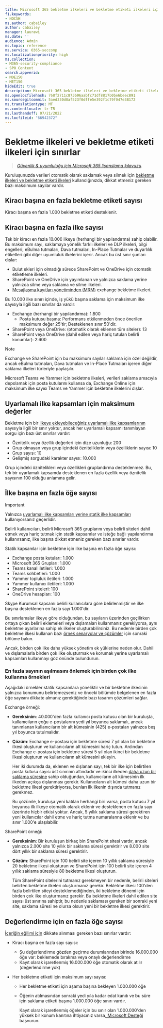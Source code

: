 ```yaml
---
title: Microsoft 365 bekletme ilkeleri ve bekletme etiketi ilkeleri için sınırlar
f1.keywords:
- NOCSH
ms.author: cabailey
author: cabailey
manager: laurawi
ms.date: ''
audience: Admin
ms.topic: reference
ms.service: O365-seccomp
ms.localizationpriority: high
ms.collection:
- M365-security-compliance
- SPO_Content
search.appverid:
- MOE150
- MET150
hideEdit: true
description: Microsoft 365 bekletme ilkeleri ve bekletme etiketi ilkeleri için ilke başına en fazla ilke ve öğe sayısını anlama
ms.openlocfilehash: 768f2711c873696aabfc71df8817b0be6beec891
ms.sourcegitcommit: 5aed330d8af523f0dffe5e392f1c79f047e38172
ms.translationtype: MT
ms.contentlocale: tr-TR
ms.lasthandoff: 07/21/2022
ms.locfileid: "66942372"
---
```

# <a name="limits-for-retention-policies-and-retention-label-policies"></a>Bekletme ilkeleri ve bekletme etiketi ilkeleri için sınırlar

>*[Güvenlik & uyumluluğu için Microsoft 365 lisanslama kılavuzu](/office365/servicedescriptions/microsoft-365-service-descriptions/microsoft-365-tenantlevel-services-licensing-guidance/microsoft-365-security-compliance-licensing-guidance).*

Kuruluşunuzda verileri otomatik olarak saklamak veya silmek için [bekletme ilkeleri ve bekletme etiketi ilkeleri](retention.md#retention-policies-and-retention-labels) kullandığınızda, dikkat etmeniz gereken bazı maksimum sayılar vardır.

## <a name="maximum-number-of-retention-labels-per-tenant"></a>Kiracı başına en fazla bekletme etiketi sayısı

Kiracı başına en fazla 1.000 bekletme etiketi desteklenir.

## <a name="maximum-number-of-policies-per-tenant"></a>Kiracı başına en fazla ilke sayısı

Tek bir kiracı en fazla 10.000 ilkeye (herhangi bir yapılandırma) sahip olabilir. Bu maksimum sayı, saklamaya yönelik farklı ilkeleri ve DLP ilkeleri, bilgi engelleri, eBulma tutmaları, Dava tutmaları, In-Place Tutmalar ve duyarlılık etiketleri gibi diğer uyumluluk ilkelerini içerir. Ancak bu üst sınır şunları dışlar:

- Bulut ekleri için olmadığı sürece SharePoint ve OneDrive için otomatik etiketleme ilkeleri.
- SharePoint ve OneDrive için yayımlanan ve yalnızca saklama yerine yalnızca silme veya saklama ve silme ilkeleri.
- [Mesajlaşma kayıtları yönetiminden (MRM)](/exchange/security-and-compliance/messaging-records-management/messaging-records-management) exchange bekletme ilkeleri.

Bu 10.000 ilke sınırı içinde, iş yükü başına saklama için maksimum ilke sayısıyla ilgili bazı sınırlar da vardır:

- Exchange (herhangi bir yapılandırma): 1.800
  - Posta kutusu başına: Performans etkilenmeden önce önerilen maksimum değer 25'tir; Desteklenen sınır 50'dir.
- SharePoint veya OneDrive: (otomatik olarak eklenen tüm siteler): 13
- SharePoint veya OneDrive (dahil edilen veya hariç tutulan belirli konumlar): 2.600

> [!NOTE]
> Exchange ve SharePoint için bu maksimum sayılar saklama için özel değildir, ancak eBulma tutmaları, Dava tutmaları ve In-Place Tutmaları içeren diğer saklama ilkeleri türleriyle paylaşılır.

Microsoft Teams ve Yammer için bekletme ilkeleri, verileri saklama amacıyla depolamak için posta kutularını kullansa da, Exchange Online için maksimum ilke sayısı Teams ve Yammer için bekletme ilkelerini dışlar.

## <a name="maximums-for-adaptive-policy-scopes"></a>Uyarlamalı ilke kapsamları için maksimum değerler

Bekletme için bir [ilkeye ekleyebileceğiniz uyarlamalı ilke kapsamlarının](retention.md#adaptive-or-static-policy-scopes-for-retention) sayısıyla ilgili bir sınır yoktur, ancak her uyarlamalı kapsamı tanımlayan sorgu için bazı üst sınırlar vardır:

- Öznitelik veya özellik değerleri için dize uzunluğu: 200
- Grup olmayan veya grup içindeki özniteliklerin veya özelliklerin sayısı: 10
- Grup sayısı: 10
- Gelişmiş sorgudaki karakter sayısı: 10.000

Grup içindeki öznitelikleri veya özellikleri gruplandırma desteklenmez. Bu, tek bir uyarlamalı kapsamda desteklenen en fazla özellik veya öznitelik sayısının 100 olduğu anlamına gelir.

## <a name="maximum-number-of-items-per-policy"></a>İlke başına en fazla öğe sayısı

> [!IMPORTANT]
> Yalnızca [uyarlamalı ilke kapsamları yerine statik ilke kapsamları](retention.md#adaptive-or-static-policy-scopes-for-retention) kullanıyorsanız geçerlidir.

Belirli kullanıcıları, belirli Microsoft 365 gruplarını veya belirli siteleri dahil etmek veya hariç tutmak için statik kapsamlar ve isteğe bağlı yapılandırma kullanırsanız, ilke başına dikkat etmeniz gereken bazı sınırlar vardır.

Statik kapsamlar için bekletme için ilke başına en fazla öğe sayısı:

- Exchange posta kutuları: 1.000
- Microsoft 365 Grupları: 1.000
- Teams kanal iletileri: 1.000
- Teams sohbetleri: 1.000
- Yammer topluluk iletileri: 1.000
- Yammer kullanıcı iletileri: 1.000
- SharePoint siteleri: 100
- OneDrive hesapları: 100

Skype Kurumsal kapsamı belirli kullanıcılara göre belirlenmiştir ve ilke başına desteklenen en fazla sayı 1.000'dir.

Bu sınırlamalar ilkeye göre olduğundan, bu sayıların üzerinden geçilirken ortaya çıkan belirli eklemeleri veya dışlamaları kullanmanız gerekiyorsa, aynı bekletme ayarlarına sahip ek ilkeler oluşturabilirsiniz. Bu nedenle birden çok bekletme ilkesi kullanan bazı [örnek senaryolar ve çözümler](#examples-of-using-multiple-policies-to-avoid-exceeding-maximum-numbers) için sonraki bölüme bakın.

Ancak, birden çok ilke daha yüksek yönetim ek yüklerine neden olur. Dahil ve dışlamalarla birden çok ilke oluşturmak ve korumak yerine uyarlamalı kapsamları kullanmayı göz önünde bulundurun.

### <a name="examples-of-using-multiple-policies-to-avoid-exceeding-maximum-numbers"></a>En fazla sayının aşılmasını önlemek için birden çok ilke kullanma örnekleri

Aşağıdaki örnekler statik kapsamlara yöneliktir ve bir bekletme ilkesinin yalnızca konumunu belirtemezseniz ve önceki bölümde belgelenen en fazla öğe sayısını dikkate almanız gerektiğinde bazı tasarım çözümleri sağlar.

Exchange örneği:

- **Gereksinim**: 40.000'den fazla kullanıcı posta kutusu olan bir kuruluşta, kullanıcıların çoğu e-postalarını yedi yıl boyunca saklamalı, ancak tanımlanan kullanıcıların bir alt kümesinin (425) e-postaları yalnızca beş yıl boyunca tutulmalıdır.

- **Çözüm**: Exchange e-postası için bekletme süresi 7 yıl olan bir bekletme ilkesi oluşturun ve kullanıcıların alt kümesini hariç tutun. Ardından Exchange e-postası için bekletme süresi 5 yıl olan ikinci bir bekletme ilkesi oluşturun ve kullanıcıların alt kümesini ekleyin.

    Her iki durumda da, eklenen ve dışlanan sayı, tek bir ilke için belirtilen posta kutusu sayısı üst sınırının altındadır ve ikinci ilkeden [daha uzun bir saklama süresine](retention.md#the-principles-of-retention-or-what-takes-precedence) sahip olduğundan, kullanıcıların alt kümesinin ilk ilkeden açıkça dışlanması gerekir. Kullanıcıların alt kümesi daha uzun bir bekletme ilkesi gerektiriyorsa, bunları ilk ilkenin dışında tutmanız gerekmez.

    Bu çözümle, kuruluşa yeni katılan herhangi biri varsa, posta kutusu 7 yıl boyunca ilk ilkeye otomatik olarak eklenir ve desteklenen en fazla sayı üzerinde hiçbir etkisi yoktur. Ancak, 5 yıllık saklama süresi gerektiren yeni kullanıcılar dahil etme ve hariç tutma numaralarına eklenir ve bu sınır 1.000'e ulaşılabilir.

SharePoint örneği:

- **Gereksinim**: Bir kuruluşun birkaç bin SharePoint sitesi vardır, ancak yalnızca 2.000 site 10 yıllık bir saklama süresi gerektirir ve 8.000 site dört yıllık bir saklama süresi gerektirir.

- **Çözüm**: SharePoint için 100 belirli site içeren 10 yıllık saklama süresiyle 20 bekletme ilkesi oluşturun ve SharePoint için 100 belirli site içeren 4 yıllık saklama süresiyle 80 bekletme ilkesi oluşturun.

    Tüm SharePoint sitelerini tutmanız gerekmeyen bir nedenle, belirli siteleri belirten bekletme ilkeleri oluşturmanız gerekir. Bekletme ilkesi 100'den fazla belirtilen siteyi desteklemediğinden, iki bekletme dönemi için birden çok ilke oluşturmanız gerekir. Bu bekletme ilkeleri dahil edilen site sayısı üst sınırına sahiptir, bu nedenle saklaması gereken bir sonraki yeni site, saklama süresi ne olursa olsun yeni bir bekletme ilkesi gerektirir.

## <a name="maximum-number-of-items-for-disposition"></a>Değerlendirme için en fazla öğe sayısı

[İçeriğin eğilimi için](disposition.md) dikkate alınması gereken bazı sınırlar vardır:

- Kiracı başına en fazla sayı sayısı:
  - Şu değerlendirme gözden geçirme durumlarından birinde 16.000.000 öğe var: beklemede bırakma veya onaylı değerlendirme
  - Kayıt olarak işaretlenmiş 16.000.000 öğe otomatik olarak atılır (değerlendirme yok)

- Her bekletme etiketi için maksimum sayı sayısı:
  - Her bekletme etiketi için aşama başına bekleyen 1.000.000 öğe
  - Öğenin atılmasından sonraki yedi yıla kadar edat kanıtı ve bu süre için saklama etiketi başına 1.000.000 öğe sınırı vardır.

    Kayıt olarak işaretlenmiş öğeler için bu sınır olan 1.000.000'den yüksek bir konum kanıtına ihtiyacınız varsa[, Microsoft Desteği](../admin/get-help-support.md) başvurun.
